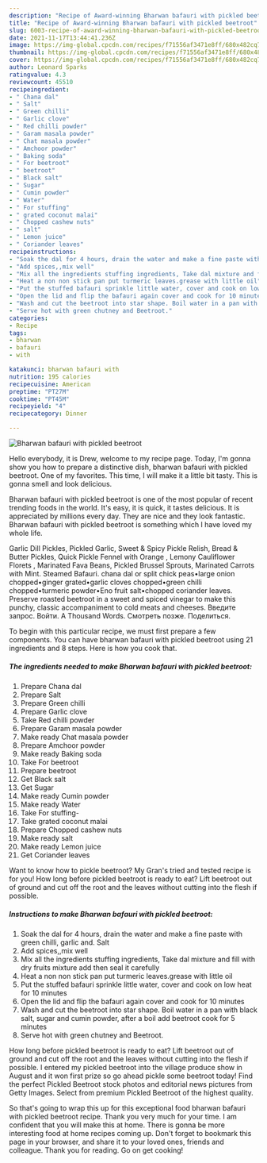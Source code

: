 ```yaml
---
description: "Recipe of Award-winning Bharwan bafauri with pickled beetroot"
title: "Recipe of Award-winning Bharwan bafauri with pickled beetroot"
slug: 6003-recipe-of-award-winning-bharwan-bafauri-with-pickled-beetroot
date: 2021-11-17T13:44:41.236Z
image: https://img-global.cpcdn.com/recipes/f71556af3471e8ff/680x482cq70/bharwan-bafauri-with-pickled-beetroot-recipe-main-photo.jpg
thumbnail: https://img-global.cpcdn.com/recipes/f71556af3471e8ff/680x482cq70/bharwan-bafauri-with-pickled-beetroot-recipe-main-photo.jpg
cover: https://img-global.cpcdn.com/recipes/f71556af3471e8ff/680x482cq70/bharwan-bafauri-with-pickled-beetroot-recipe-main-photo.jpg
author: Leonard Sparks
ratingvalue: 4.3
reviewcount: 45510
recipeingredient:
- " Chana dal"
- " Salt"
- " Green chilli"
- " Garlic clove"
- " Red chilli powder"
- " Garam masala powder"
- " Chat masala powder"
- " Amchoor powder"
- " Baking soda"
- " For beetroot"
- " beetroot"
- " Black salt"
- " Sugar"
- " Cumin powder"
- " Water"
- " For stuffing"
- " grated coconut malai"
- " Chopped cashew nuts"
- " salt"
- " Lemon juice"
- " Coriander leaves"
recipeinstructions:
- "Soak the dal for 4 hours, drain the water and make a fine paste with green chilli, garlic and. Salt"
- "Add spices,,mix well"
- "Mix all the ingredients stuffing ingredients, Take dal mixture and fill with dry fruits mixture add then seal it carefully"
- "Heat a non non stick pan put turmeric leaves.grease with little oil"
- "Put the stuffed bafauri sprinkle little water, cover and cook on low heat for 10 minutes"
- "Open the lid and flip the bafauri again cover and cook for 10 minutes"
- "Wash and cut the beetroot into star shape. Boil water in a pan with black salt, sugar and cumin powder, after a boil add beetroot cook for 5 minutes"
- "Serve hot with green chutney and Beetroot."
categories:
- Recipe
tags:
- bharwan
- bafauri
- with

katakunci: bharwan bafauri with 
nutrition: 195 calories
recipecuisine: American
preptime: "PT27M"
cooktime: "PT45M"
recipeyield: "4"
recipecategory: Dinner

---
```



![Bharwan bafauri with pickled beetroot](https://img-global.cpcdn.com/recipes/f71556af3471e8ff/680x482cq70/bharwan-bafauri-with-pickled-beetroot-recipe-main-photo.jpg)

Hello everybody, it is Drew, welcome to my recipe page. Today, I'm gonna show you how to prepare a distinctive dish, bharwan bafauri with pickled beetroot. One of my favorites. This time, I will make it a little bit tasty. This is gonna smell and look delicious.

Bharwan bafauri with pickled beetroot is one of the most popular of recent trending foods in the world. It's easy, it is quick, it tastes delicious. It is appreciated by millions every day. They are nice and they look fantastic. Bharwan bafauri with pickled beetroot is something which I have loved my whole life.

Garlic Dill Pickles, Pickled Garlic, Sweet &amp; Spicy Pickle Relish, Bread &amp; Butter Pickles, Quick Pickle Fennel with Orange , Lemony Cauliflower Florets , Marinated Fava Beans, Pickled Brussel Sprouts, Marinated Carrots with Mint. Steamed Bafauri. chana dal or split chick peas•large onion chopped•ginger grated•garlic cloves chopped•green chilli chopped•turmeric powder•Eno fruit salt•chopped coriander leaves. Preserve roasted beetroot in a sweet and spiced vinegar to make this punchy, classic accompaniment to cold meats and cheeses. Введите запрос. Войти. A Thousand Words. Смотреть позже. Поделиться.


To begin with this particular recipe, we must first prepare a few components. You can have bharwan bafauri with pickled beetroot using 21 ingredients and 8 steps. Here is how you cook that.

<!--inarticleads1-->

##### The ingredients needed to make Bharwan bafauri with pickled beetroot:

1. Prepare  Chana dal
1. Prepare  Salt
1. Prepare  Green chilli
1. Prepare  Garlic clove
1. Take  Red chilli powder
1. Prepare  Garam masala powder
1. Make ready  Chat masala powder
1. Prepare  Amchoor powder
1. Make ready  Baking soda
1. Take  For beetroot
1. Prepare  beetroot
1. Get  Black salt
1. Get  Sugar
1. Make ready  Cumin powder
1. Make ready  Water
1. Take  For stuffing-
1. Take  grated coconut malai
1. Prepare  Chopped cashew nuts
1. Make ready  salt
1. Make ready  Lemon juice
1. Get  Coriander leaves


Want to know how to pickle beetroot? My Gran&#39;s tried and tested recipe is for you! How long before pickled beetroot is ready to eat? Lift beetroot out of ground and cut off the root and the leaves without cutting into the flesh if possible. 

<!--inarticleads2-->

##### Instructions to make Bharwan bafauri with pickled beetroot:

1. Soak the dal for 4 hours, drain the water and make a fine paste with green chilli, garlic and. Salt
1. Add spices,,mix well
1. Mix all the ingredients stuffing ingredients, Take dal mixture and fill with dry fruits mixture add then seal it carefully
1. Heat a non non stick pan put turmeric leaves.grease with little oil
1. Put the stuffed bafauri sprinkle little water, cover and cook on low heat for 10 minutes
1. Open the lid and flip the bafauri again cover and cook for 10 minutes
1. Wash and cut the beetroot into star shape. Boil water in a pan with black salt, sugar and cumin powder, after a boil add beetroot cook for 5 minutes
1. Serve hot with green chutney and Beetroot.


How long before pickled beetroot is ready to eat? Lift beetroot out of ground and cut off the root and the leaves without cutting into the flesh if possible. I entered my pickled beetroot into the village produce show in August and it won first prize so go ahead pickle some beetroot today! Find the perfect Pickled Beetroot stock photos and editorial news pictures from Getty Images. Select from premium Pickled Beetroot of the highest quality. 

So that's going to wrap this up for this exceptional food bharwan bafauri with pickled beetroot recipe. Thank you very much for your time. I am confident that you will make this at home. There is gonna be more interesting food at home recipes coming up. Don't forget to bookmark this page in your browser, and share it to your loved ones, friends and colleague. Thank you for reading. Go on get cooking!
